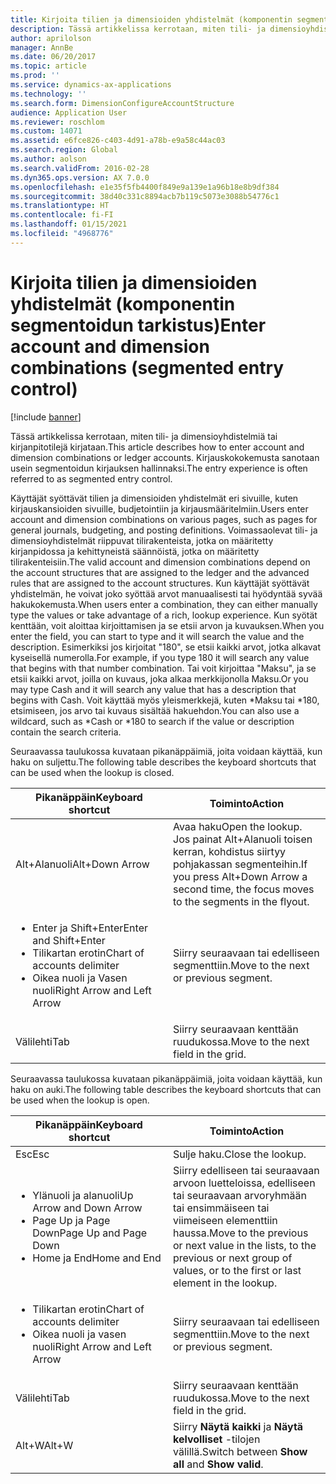 ```yaml
---
title: Kirjoita tilien ja dimensioiden yhdistelmät (komponentin segmentoidun tarkistus)
description: Tässä artikkelissa kerrotaan, miten tili- ja dimensioyhdistelmiä tai kirjanpitotilejä kirjataan. Kirjauskokokemusta sanotaan usein segmentoidun kirjauksen hallinnaksi.
author: aprilolson
manager: AnnBe
ms.date: 06/20/2017
ms.topic: article
ms.prod: ''
ms.service: dynamics-ax-applications
ms.technology: ''
ms.search.form: DimensionConfigureAccountStructure
audience: Application User
ms.reviewer: roschlom
ms.custom: 14071
ms.assetid: e6fce826-c403-4d91-a78b-e9a58c44ac03
ms.search.region: Global
ms.author: aolson
ms.search.validFrom: 2016-02-28
ms.dyn365.ops.version: AX 7.0.0
ms.openlocfilehash: e1e35f5fb4400f849e9a139e1a96b18e8b9df384
ms.sourcegitcommit: 38d40c331c8894acb7b119c5073e3088b54776c1
ms.translationtype: HT
ms.contentlocale: fi-FI
ms.lasthandoff: 01/15/2021
ms.locfileid: "4968776"
---
```

# <a name="enter-account-and-dimension-combinations-segmented-entry-control"></a><span data-ttu-id="ac47c-104">Kirjoita tilien ja dimensioiden yhdistelmät (komponentin segmentoidun tarkistus)</span><span class="sxs-lookup"><span data-stu-id="ac47c-104">Enter account and dimension combinations (segmented entry control)</span></span>

[!include [banner](../includes/banner.md)]

<span data-ttu-id="ac47c-105">Tässä artikkelissa kerrotaan, miten tili- ja dimensioyhdistelmiä tai kirjanpitotilejä kirjataan.</span><span class="sxs-lookup"><span data-stu-id="ac47c-105">This article describes how to enter account and dimension combinations or ledger accounts.</span></span> <span data-ttu-id="ac47c-106">Kirjauskokokemusta sanotaan usein segmentoidun kirjauksen hallinnaksi.</span><span class="sxs-lookup"><span data-stu-id="ac47c-106">The entry experience is often referred to as segmented entry control.</span></span>

<span data-ttu-id="ac47c-107">Käyttäjät syöttävät tilien ja dimensioiden yhdistelmät eri sivuille, kuten kirjauskansioiden sivuille, budjetointiin ja kirjausmääritelmiin.</span><span class="sxs-lookup"><span data-stu-id="ac47c-107">Users enter account and dimension combinations on various pages, such as pages for general journals, budgeting, and posting definitions.</span></span> <span data-ttu-id="ac47c-108">Voimassaolevat tili- ja dimensioyhdistelmät riippuvat tilirakenteista, jotka on määritetty kirjanpidossa ja kehittyneistä säännöistä, jotka on määritetty tilirakenteisiin.</span><span class="sxs-lookup"><span data-stu-id="ac47c-108">The valid account and dimension combinations depend on the account structures that are assigned to the ledger and the advanced rules that are assigned to the account structures.</span></span> <span data-ttu-id="ac47c-109">Kun käyttäjät syöttävät yhdistelmän, he voivat joko syöttää arvot manuaalisesti tai hyödyntää syvää hakukokemusta.</span><span class="sxs-lookup"><span data-stu-id="ac47c-109">When users enter a combination, they can either manually type the values or take advantage of a rich, lookup experience.</span></span> <span data-ttu-id="ac47c-110">Kun syötät kenttään, voit aloittaa kirjoittamisen ja se etsii arvon ja kuvauksen.</span><span class="sxs-lookup"><span data-stu-id="ac47c-110">When you enter the field, you can start to type and it will search the value and the description.</span></span> <span data-ttu-id="ac47c-111">Esimerkiksi jos kirjoitat "180", se etsii kaikki arvot, jotka alkavat kyseisellä numerolla.</span><span class="sxs-lookup"><span data-stu-id="ac47c-111">For example, if you type 180 it will search any value that begins with that number combination.</span></span> <span data-ttu-id="ac47c-112">Tai voit kirjoittaa "Maksu", ja se etsii kaikki arvot, joilla on kuvaus, joka alkaa merkkijonolla Maksu.</span><span class="sxs-lookup"><span data-stu-id="ac47c-112">Or you may type Cash and it will search any value that has a description that begins with Cash.</span></span> <span data-ttu-id="ac47c-113">Voit käyttää myös yleismerkkejä, kuten \*Maksu tai \*180, etsimiseen, jos arvo tai kuvaus sisältää hakuehdon.</span><span class="sxs-lookup"><span data-stu-id="ac47c-113">You can also use a wildcard, such as \*Cash or \*180 to search if the value or description contain the search criteria.</span></span> 

<span data-ttu-id="ac47c-114">Seuraavassa taulukossa kuvataan pikanäppäimiä, joita voidaan käyttää, kun haku on suljettu.</span><span class="sxs-lookup"><span data-stu-id="ac47c-114">The following table describes the keyboard shortcuts that can be used when the lookup is closed.</span></span>

<table>
<colgroup>
<col width="50%" />
<col width="50%" />
</colgroup>
<thead>
<tr class="header">
<th><span data-ttu-id="ac47c-115">Pikanäppäin</span><span class="sxs-lookup"><span data-stu-id="ac47c-115">Keyboard shortcut</span></span></th>
<th><span data-ttu-id="ac47c-116">Toiminto</span><span class="sxs-lookup"><span data-stu-id="ac47c-116">Action</span></span></th>
</tr>
</thead>
<tbody>
<tr class="odd">
<td><span data-ttu-id="ac47c-117">Alt+Alanuoli</span><span class="sxs-lookup"><span data-stu-id="ac47c-117">Alt+Down Arrow</span></span></td>
<td><span data-ttu-id="ac47c-118">Avaa haku</span><span class="sxs-lookup"><span data-stu-id="ac47c-118">Open the lookup.</span></span> <span data-ttu-id="ac47c-119">Jos painat Alt+Alanuoli toisen kerran, kohdistus siirtyy pohjakassan segmenteihin.</span><span class="sxs-lookup"><span data-stu-id="ac47c-119">If you press Alt+Down Arrow a second time, the focus moves to the segments in the flyout.</span></span></td>
</tr>
<tr class="even">
<td><ul>
<li><span data-ttu-id="ac47c-120">Enter ja Shift+Enter</span><span class="sxs-lookup"><span data-stu-id="ac47c-120">Enter and Shift+Enter</span></span></li>
<li><span data-ttu-id="ac47c-121">Tilikartan erotin</span><span class="sxs-lookup"><span data-stu-id="ac47c-121">Chart of accounts delimiter</span></span></li>
<li><span data-ttu-id="ac47c-122">Oikea nuoli ja Vasen nuoli</span><span class="sxs-lookup"><span data-stu-id="ac47c-122">Right Arrow and Left Arrow</span></span></li>
</ul></td>
<td><span data-ttu-id="ac47c-123">Siirry seuraavaan tai edelliseen segmenttiin.</span><span class="sxs-lookup"><span data-stu-id="ac47c-123">Move to the next or previous segment.</span></span></td>
</tr>
<tr class="odd">
<td><span data-ttu-id="ac47c-124">Välilehti</span><span class="sxs-lookup"><span data-stu-id="ac47c-124">Tab</span></span></td>
<td><span data-ttu-id="ac47c-125">Siirry seuraavaan kenttään ruudukossa.</span><span class="sxs-lookup"><span data-stu-id="ac47c-125">Move to the next field in the grid.</span></span></td>
</tr>
</tbody>
</table>

<span data-ttu-id="ac47c-126">Seuraavassa taulukossa kuvataan pikanäppäimiä, joita voidaan käyttää, kun haku on auki.</span><span class="sxs-lookup"><span data-stu-id="ac47c-126">The following table describes the keyboard shortcuts that can be used when the lookup is open.</span></span>

<table>
<colgroup>
<col width="50%" />
<col width="50%" />
</colgroup>
<thead>
<tr class="header">
<th><span data-ttu-id="ac47c-127">Pikanäppäin</span><span class="sxs-lookup"><span data-stu-id="ac47c-127">Keyboard shortcut</span></span></th>
<th><span data-ttu-id="ac47c-128">Toiminto</span><span class="sxs-lookup"><span data-stu-id="ac47c-128">Action</span></span></th>
</tr>
</thead>
<tbody>
<tr class="odd">
<td><span data-ttu-id="ac47c-129">Esc</span><span class="sxs-lookup"><span data-stu-id="ac47c-129">Esc</span></span></td>
<td><span data-ttu-id="ac47c-130">Sulje haku.</span><span class="sxs-lookup"><span data-stu-id="ac47c-130">Close the lookup.</span></span></td>
</tr>
<tr class="even">
<td><ul>
<li><span data-ttu-id="ac47c-131">Ylänuoli ja alanuoli</span><span class="sxs-lookup"><span data-stu-id="ac47c-131">Up Arrow and Down Arrow</span></span></li>
<li><span data-ttu-id="ac47c-132">Page Up ja Page Down</span><span class="sxs-lookup"><span data-stu-id="ac47c-132">Page Up and Page Down</span></span></li>
<li><span data-ttu-id="ac47c-133">Home ja End</span><span class="sxs-lookup"><span data-stu-id="ac47c-133">Home and End</span></span></li>
</ul></td>
<td><span data-ttu-id="ac47c-134">Siirry edelliseen tai seuraavaan arvoon luetteloissa, edelliseen tai seuraavaan arvoryhmään tai ensimmäiseen tai viimeiseen elementtiin haussa.</span><span class="sxs-lookup"><span data-stu-id="ac47c-134">Move to the previous or next value in the lists, to the previous or next group of values, or to the first or last element in the lookup.</span></span></td>
</tr>
<tr class="odd">
<td><ul>
<li><span data-ttu-id="ac47c-135">Tilikartan erotin</span><span class="sxs-lookup"><span data-stu-id="ac47c-135">Chart of accounts delimiter</span></span></li>
<li><span data-ttu-id="ac47c-136">Oikea nuoli ja vasen nuoli</span><span class="sxs-lookup"><span data-stu-id="ac47c-136">Right Arrow and Left Arrow</span></span></li>
</ul></td>
<td><span data-ttu-id="ac47c-137">Siirry seuraavaan tai edelliseen segmenttiin.</span><span class="sxs-lookup"><span data-stu-id="ac47c-137">Move to the next or previous segment.</span></span></td>
</tr>
<tr class="even">
<td><span data-ttu-id="ac47c-138">Välilehti</span><span class="sxs-lookup"><span data-stu-id="ac47c-138">Tab</span></span></td>
<td><span data-ttu-id="ac47c-139">Siirry seuraavaan kenttään ruudukossa.</span><span class="sxs-lookup"><span data-stu-id="ac47c-139">Move to the next field in the grid.</span></span></td>
</tr>
<tr class="odd">
<td><span data-ttu-id="ac47c-140">Alt+W</span><span class="sxs-lookup"><span data-stu-id="ac47c-140">Alt+W</span></span></td>
<td><span data-ttu-id="ac47c-141">Siirry <strong>Näytä kaikki</strong> ja <strong>Näytä kelvolliset</strong> -tilojen välillä.</span><span class="sxs-lookup"><span data-stu-id="ac47c-141">Switch between <strong>Show all</strong> and <strong>Show valid</strong>.</span></span></td>
</tr>
</tbody>
</table>





